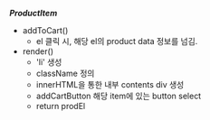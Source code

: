 ***ProductItem***

- addToCart() 
  - el 클릭 시, 해당 el의 product data 정보를 넘김.
- render()
  - 'li' 생성
  - className 정의
  - innerHTML을 통한 내부 contents div 생성
  - addCartButton 해당 item에 있는 button select
  - return prodEl


